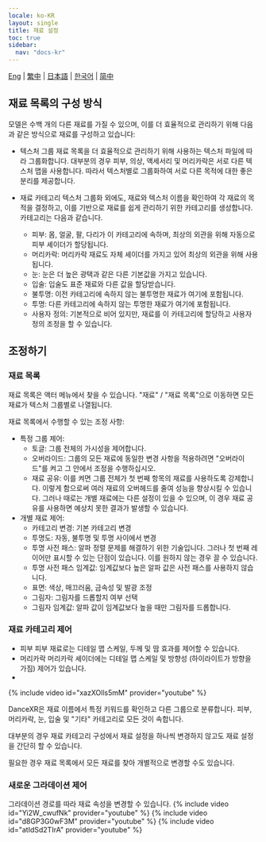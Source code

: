 ```yaml
---
locale: ko-KR
layout: single
title: 재료 설정
toc: true
sidebar:
  nav: "docs-kr"
---
```

[Eng](/dancexr/features/material_settings) | [繁中](/tw/dancexr/features/material_settings) | [日本語](/jp/dancexr/features/material_settings) | [한국어](/kr/dancexr/features/material_settings) | [简中](/zh/dancexr/features/material_settings)


## 재료 목록의 구성 방식

모델은 수백 개의 다른 재료를 가질 수 있으며, 이를 더 효율적으로 관리하기 위해 다음과 같은 방식으로 재료를 구성하고 있습니다:

* 텍스처 그룹
  재료 목록을 더 효율적으로 관리하기 위해 사용하는 텍스처 파일에 따라 그룹화합니다. 대부분의 경우 피부, 의상, 액세서리 및 머리카락은 서로 다른 텍스처 맵을 사용합니다. 따라서 텍스처별로 그룹화하여 서로 다른 목적에 대한 좋은 분리를 제공합니다.

* 재료 카테고리
  텍스처 그룹화 외에도, 재료와 텍스처 이름을 확인하여 각 재료의 목적을 결정하고, 이를 기반으로 재료를 쉽게 관리하기 위한 카테고리를 생성합니다.
  카테고리는 다음과 같습니다.
  * 피부: 몸, 얼굴, 팔, 다리가 이 카테고리에 속하며, 최상의 외관을 위해 자동으로 피부 셰이더가 할당됩니다.
  * 머리카락: 머리카락 재료도 자체 셰이더를 가지고 있어 최상의 외관을 위해 사용됩니다.
  * 눈: 눈은 더 높은 광택과 같은 다른 기본값을 가지고 있습니다.
  * 입술: 입술도 표준 재료와 다른 값을 할당받습니다.
  * 불투명: 이전 카테고리에 속하지 않는 불투명한 재료가 여기에 포함됩니다.
  * 투명: 다른 카테고리에 속하지 않는 투명한 재료가 여기에 포함됩니다.
  * 사용자 정의: 기본적으로 비어 있지만, 재료를 이 카테고리에 할당하고 사용자 정의 조정을 할 수 있습니다.


## 조정하기

### 재료 목록

재료 목록은 액터 메뉴에서 찾을 수 있습니다. "재료" / "재료 목록"으로 이동하면 모든 재료가 텍스처 그룹별로 나열됩니다.

재료 목록에서 수행할 수 있는 조정 사항:
* 특정 그룹 제어:
  * 토글: 그룹 전체의 가시성을 제어합니다.
  * 오버라이드: 그룹의 모든 재료에 동일한 변경 사항을 적용하려면 "오버라이드"를 켜고 그 안에서 조정을 수행하십시오.
  * 재료 공유: 이를 켜면 그룹 전체가 첫 번째 항목의 재료를 사용하도록 강제합니다. 이렇게 함으로써 여러 재료의 오버헤드를 줄여 성능을 향상시킬 수 있습니다. 그러나 때로는 개별 재료에는 다른 설정이 있을 수 있으며, 이 경우 재료 공유를 사용하면 예상치 못한 결과가 발생할 수 있습니다.
* 개별 재료 제어:
  * 카테고리 변경: 기본 카테고리 변경
  * 투명도: 자동, 불투명 및 투명 사이에서 변경
  * 투명 사전 패스: 알파 정렬 문제를 해결하기 위한 기술입니다. 그러나 첫 번째 레이어만 표시할 수 있는 단점이 있습니다. 이를 원하지 않는 경우 끌 수 있습니다.
  * 투명 사전 패스 임계값: 임계값보다 높은 알파 값은 사전 패스를 사용하지 않습니다.
  * 표면: 색상, 매끄러움, 금속성 및 발광 조정
  * 그림자: 그림자를 드롭할지 여부 선택
  * 그림자 임계값: 알파 값이 임계값보다 높을 때만 그림자를 드롭합니다.

### 재료 카테고리 제어

* 피부
  피부 재료로는 디테일 맵 스케일, 두께 및 땀 효과를 제어할 수 있습니다.
* 머리카락
  머리카락 셰이더에는 디테일 맵 스케일 및 방향성 (하이라이트가 방향을 가짐) 제어가 있습니다.
* 

{% include video id="xazXOlls5mM" provider="youtube" %}

DanceXR은 재료 이름에서 특정 키워드를 확인하고 다른 그룹으로 분류합니다. 피부, 머리카락, 눈, 입술 및 "기타" 카테고리로 모든 것이 속합니다.

대부분의 경우 재료 카테고리 구성에서 재료 설정을 하나씩 변경하지 않고도 재료 설정을 간단히 할 수 있습니다.

필요한 경우 재료 목록에서 모든 재료를 찾아 개별적으로 변경할 수도 있습니다.

### 새로운 그라데이션 제어
그라데이션 경로를 따라 재료 속성을 변경할 수 있습니다.
{% include video id="Yi2W_cwufNk" provider="youtube" %}
{% include video id="d8GP3G0wF3M" provider="youtube" %}
{% include video id="atIdSd2TIrA" provider="youtube" %}
